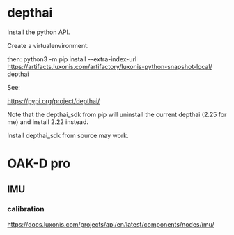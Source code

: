 # depthai

Install the python API.

Create a virtualenvironment.

then: 
python3 -m pip install --extra-index-url https://artifacts.luxonis.com/artifactory/luxonis-python-snapshot-local/ depthai

See:

https://pypi.org/project/depthai/

Note that the depthai_sdk from pip will uninstall the current depthai (2.25 for me) and install 2.22 instead.

Install depthai_sdk from source may work.

# OAK-D pro

## IMU

### calibration


https://docs.luxonis.com/projects/api/en/latest/components/nodes/imu/


